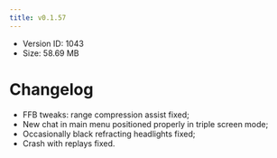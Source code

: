 ```yaml
---
title: v0.1.57
---
```


*   Version ID: 1043
*   Size: 58.69 MB

# Changelog

*   FFB tweaks: range compression assist fixed;
*   New chat in main menu positioned properly in triple screen mode;
*   Occasionally black refracting headlights fixed;
*   Crash with replays fixed.
